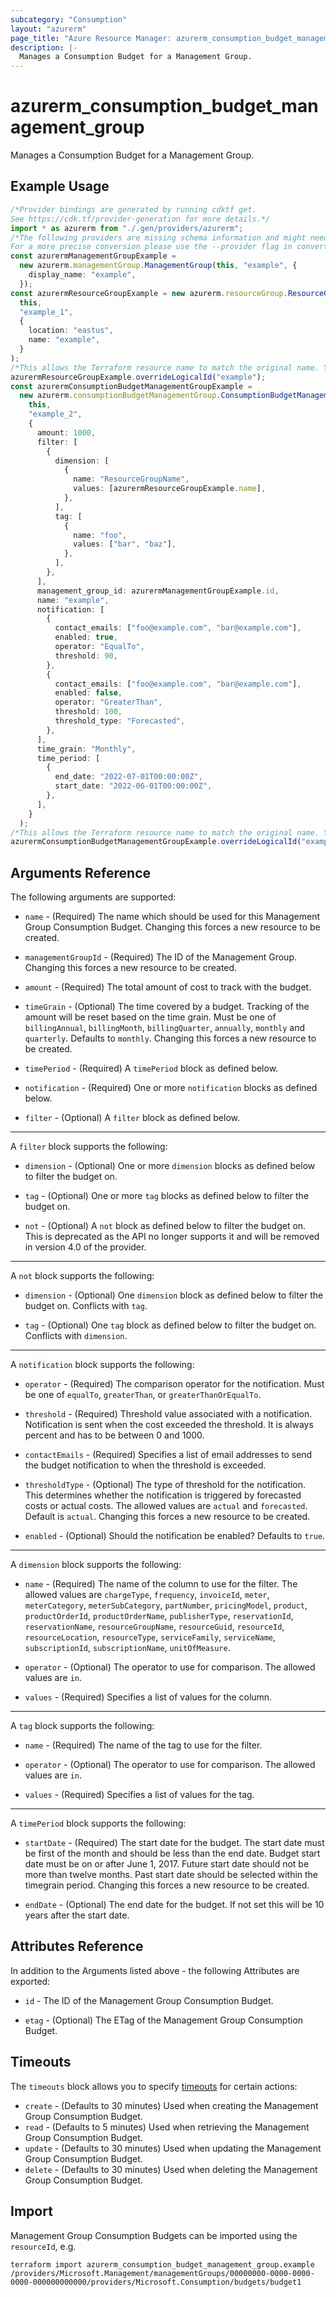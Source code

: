 ```yaml
---
subcategory: "Consumption"
layout: "azurerm"
page_title: "Azure Resource Manager: azurerm_consumption_budget_management_group"
description: |-
  Manages a Consumption Budget for a Management Group.
---
```


# azurerm\_consumption\_budget\_management\_group

Manages a Consumption Budget for a Management Group.

## Example Usage

```typescript
/*Provider bindings are generated by running cdktf get.
See https://cdk.tf/provider-generation for more details.*/
import * as azurerm from "./.gen/providers/azurerm";
/*The following providers are missing schema information and might need manual adjustments to synthesize correctly: azurerm.
For a more precise conversion please use the --provider flag in convert.*/
const azurermManagementGroupExample =
  new azurerm.managementGroup.ManagementGroup(this, "example", {
    display_name: "example",
  });
const azurermResourceGroupExample = new azurerm.resourceGroup.ResourceGroup(
  this,
  "example_1",
  {
    location: "eastus",
    name: "example",
  }
);
/*This allows the Terraform resource name to match the original name. You can remove the call if you don't need them to match.*/
azurermResourceGroupExample.overrideLogicalId("example");
const azurermConsumptionBudgetManagementGroupExample =
  new azurerm.consumptionBudgetManagementGroup.ConsumptionBudgetManagementGroup(
    this,
    "example_2",
    {
      amount: 1000,
      filter: [
        {
          dimension: [
            {
              name: "ResourceGroupName",
              values: [azurermResourceGroupExample.name],
            },
          ],
          tag: [
            {
              name: "foo",
              values: ["bar", "baz"],
            },
          ],
        },
      ],
      management_group_id: azurermManagementGroupExample.id,
      name: "example",
      notification: [
        {
          contact_emails: ["foo@example.com", "bar@example.com"],
          enabled: true,
          operator: "EqualTo",
          threshold: 90,
        },
        {
          contact_emails: ["foo@example.com", "bar@example.com"],
          enabled: false,
          operator: "GreaterThan",
          threshold: 100,
          threshold_type: "Forecasted",
        },
      ],
      time_grain: "Monthly",
      time_period: [
        {
          end_date: "2022-07-01T00:00:00Z",
          start_date: "2022-06-01T00:00:00Z",
        },
      ],
    }
  );
/*This allows the Terraform resource name to match the original name. You can remove the call if you don't need them to match.*/
azurermConsumptionBudgetManagementGroupExample.overrideLogicalId("example");

```

## Arguments Reference

The following arguments are supported:

*   `name` - (Required) The name which should be used for this Management Group Consumption Budget. Changing this forces a new resource to be created.

*   `managementGroupId` - (Required) The ID of the Management Group. Changing this forces a new resource to be created.

*   `amount` - (Required) The total amount of cost to track with the budget.

*   `timeGrain` - (Optional) The time covered by a budget. Tracking of the amount will be reset based on the time grain. Must be one of `billingAnnual`, `billingMonth`, `billingQuarter`, `annually`, `monthly` and `quarterly`. Defaults to `monthly`. Changing this forces a new resource to be created.

*   `timePeriod` - (Required) A `timePeriod` block as defined below.

*   `notification` - (Required) One or more `notification` blocks as defined below.

*   `filter` - (Optional) A `filter` block as defined below.

***

A `filter` block supports the following:

*   `dimension` - (Optional) One or more `dimension` blocks as defined below to filter the budget on.

*   `tag` - (Optional) One or more `tag` blocks as defined below to filter the budget on.

*   `not` - (Optional) A `not` block as defined below to filter the budget on. This is deprecated as the API no longer supports it and will be removed in version 4.0 of the provider.

***

A `not` block supports the following:

*   `dimension` - (Optional) One `dimension` block as defined below to filter the budget on. Conflicts with `tag`.

*   `tag` - (Optional) One `tag` block as defined below to filter the budget on. Conflicts with `dimension`.

***

A `notification` block supports the following:

*   `operator` - (Required) The comparison operator for the notification. Must be one of `equalTo`, `greaterThan`, or `greaterThanOrEqualTo`.

*   `threshold` - (Required) Threshold value associated with a notification. Notification is sent when the cost exceeded the threshold. It is always percent and has to be between 0 and 1000.

*   `contactEmails` - (Required) Specifies a list of email addresses to send the budget notification to when the threshold is exceeded.

*   `thresholdType` - (Optional) The type of threshold for the notification. This determines whether the notification is triggered by forecasted costs or actual costs. The allowed values are `actual` and `forecasted`. Default is `actual`. Changing this forces a new resource to be created.

*   `enabled` - (Optional) Should the notification be enabled? Defaults to `true`.

***

A `dimension` block supports the following:

*   `name` - (Required) The name of the column to use for the filter. The allowed values are `chargeType`, `frequency`, `invoiceId`, `meter`, `meterCategory`, `meterSubCategory`, `partNumber`, `pricingModel`, `product`, `productOrderId`, `productOrderName`, `publisherType`, `reservationId`, `reservationName`, `resourceGroupName`, `resourceGuid`, `resourceId`, `resourceLocation`, `resourceType`, `serviceFamily`, `serviceName`, `subscriptionId`, `subscriptionName`, `unitOfMeasure`.

*   `operator` - (Optional) The operator to use for comparison. The allowed values are `in`.

*   `values` - (Required) Specifies a list of values for the column.

***

A `tag` block supports the following:

*   `name` - (Required) The name of the tag to use for the filter.

*   `operator` - (Optional) The operator to use for comparison. The allowed values are `in`.

*   `values` - (Required) Specifies a list of values for the tag.

***

A `timePeriod` block supports the following:

*   `startDate` - (Required) The start date for the budget. The start date must be first of the month and should be less than the end date. Budget start date must be on or after June 1, 2017. Future start date should not be more than twelve months. Past start date should be selected within the timegrain period. Changing this forces a new resource to be created.

*   `endDate` - (Optional) The end date for the budget. If not set this will be 10 years after the start date.

## Attributes Reference

In addition to the Arguments listed above - the following Attributes are exported:

*   `id` - The ID of the Management Group Consumption Budget.

*   `etag` - (Optional) The ETag of the Management Group Consumption Budget.

## Timeouts

The `timeouts` block allows you to specify [timeouts](https://www.terraform.io/language/resources/syntax#operation-timeouts) for certain actions:

* `create` - (Defaults to 30 minutes) Used when creating the Management Group Consumption Budget.
* `read` - (Defaults to 5 minutes) Used when retrieving the Management Group Consumption Budget.
* `update` - (Defaults to 30 minutes) Used when updating the Management Group Consumption Budget.
* `delete` - (Defaults to 30 minutes) Used when deleting the Management Group Consumption Budget.

## Import

Management Group Consumption Budgets can be imported using the `resourceId`, e.g.

```shell
terraform import azurerm_consumption_budget_management_group.example /providers/Microsoft.Management/managementGroups/00000000-0000-0000-0000-000000000000/providers/Microsoft.Consumption/budgets/budget1
```
